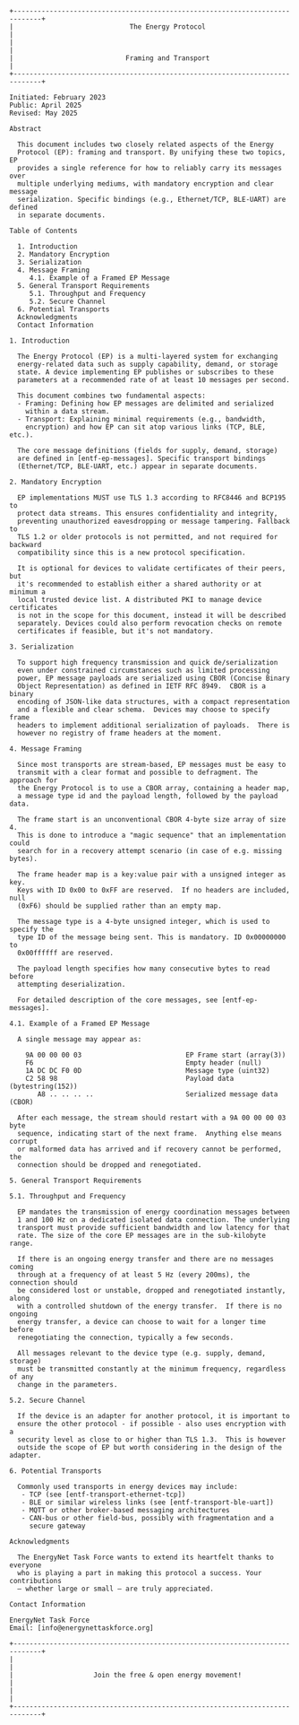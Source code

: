 ﻿```
+-----------------------------------------------------------------------------+
|                             The Energy Protocol                             |
| 						                                                      |
|                            Framing and Transport                            |
+-----------------------------------------------------------------------------+

Initiated: February 2023
Public: April 2025
Revised: May 2025

Abstract

  This document includes two closely related aspects of the Energy
  Protocol (EP): framing and transport. By unifying these two topics, EP
  provides a single reference for how to reliably carry its messages over
  multiple underlying mediums, with mandatory encryption and clear message
  serialization. Specific bindings (e.g., Ethernet/TCP, BLE-UART) are defined
  in separate documents.

Table of Contents

  1. Introduction
  2. Mandatory Encryption
  3. Serialization
  4. Message Framing
     4.1. Example of a Framed EP Message
  5. General Transport Requirements
     5.1. Throughput and Frequency
     5.2. Secure Channel
  6. Potential Transports
  Acknowledgments
  Contact Information

1. Introduction

  The Energy Protocol (EP) is a multi-layered system for exchanging
  energy-related data such as supply capability, demand, or storage
  state. A device implementing EP publishes or subscribes to these
  parameters at a recommended rate of at least 10 messages per second.

  This document combines two fundamental aspects:
  - Framing: Defining how EP messages are delimited and serialized
    within a data stream.
  - Transport: Explaining minimal requirements (e.g., bandwidth,
    encryption) and how EP can sit atop various links (TCP, BLE, etc.).

  The core message definitions (fields for supply, demand, storage)
  are defined in [entf-ep-messages]. Specific transport bindings
  (Ethernet/TCP, BLE-UART, etc.) appear in separate documents.

2. Mandatory Encryption

  EP implementations MUST use TLS 1.3 according to RFC8446 and BCP195 to
  protect data streams. This ensures confidentiality and integrity,
  preventing unauthorized eavesdropping or message tampering. Fallback to
  TLS 1.2 or older protocols is not permitted, and not required for backward
  compatibility since this is a new protocol specification.

  It is optional for devices to validate certificates of their peers, but
  it's recommended to establish either a shared authority or at minimum a
  local trusted device list. A distributed PKI to manage device certificates
  is not in the scope for this document, instead it will be described
  separately. Devices could also perform revocation checks on remote
  certificates if feasible, but it's not mandatory.

3. Serialization

  To support high frequency transmission and quick de/serialization
  even under constrained circumstances such as limited processing
  power, EP message payloads are serialized using CBOR (Concise Binary
  Object Representation) as defined in IETF RFC 8949.  CBOR is a binary
  encoding of JSON-like data structures, with a compact representation
  and a flexible and clear schema.  Devices may choose to specify frame
  headers to implement additional serialization of payloads.  There is
  however no registry of frame headers at the moment.

4. Message Framing

  Since most transports are stream-based, EP messages must be easy to
  transmit with a clear format and possible to defragment. The approach for
  the Energy Protocol is to use a CBOR array, containing a header map,
  a message type id and the payload length, followed by the payload data.

  The frame start is an unconventional CBOR 4-byte size array of size 4.
  This is done to introduce a "magic sequence" that an implementation could
  search for in a recovery attempt scenario (in case of e.g. missing bytes).

  The frame header map is a key:value pair with a unsigned integer as key.
  Keys with ID 0x00 to 0xFF are reserved.  If no headers are included, null
  (0xF6) should be supplied rather than an empty map.

  The message type is a 4-byte unsigned integer, which is used to specify the
  type ID of the message being sent. This is mandatory. ID 0x00000000 to
  0x00ffffff are reserved.

  The payload length specifies how many consecutive bytes to read before
  attempting deserialization.

  For detailed description of the core messages, see [entf-ep-messages].

4.1. Example of a Framed EP Message

  A single message may appear as:

    9A 00 00 00 03                          EP Frame start (array(3))
    F6                                      Empty header (null)
    1A DC DC F0 0D                          Message type (uint32)
    C2 58 98                                Payload data (bytestring(152))
       A8 .. .. .. ..                       Serialized message data (CBOR)

  After each message, the stream should restart with a 9A 00 00 00 03 byte
  sequence, indicating start of the next frame.  Anything else means corrupt
  or malformed data has arrived and if recovery cannot be performed, the
  connection should be dropped and renegotiated.

5. General Transport Requirements

5.1. Throughput and Frequency

  EP mandates the transmission of energy coordination messages between
  1 and 100 Hz on a dedicated isolated data connection. The underlying
  transport must provide sufficient bandwidth and low latency for that
  rate. The size of the core EP messages are in the sub-kilobyte range.
  
  If there is an ongoing energy transfer and there are no messages coming
  through at a frequency of at least 5 Hz (every 200ms), the connection should
  be considered lost or unstable, dropped and renegotiated instantly, along
  with a controlled shutdown of the energy transfer.  If there is no ongoing
  energy transfer, a device can choose to wait for a longer time before
  renegotiating the connection, typically a few seconds.

  All messages relevant to the device type (e.g. supply, demand, storage)
  must be transmitted constantly at the minimum frequency, regardless of any
  change in the parameters.

5.2. Secure Channel

  If the device is an adapter for another protocol, it is important to
  ensure the other protocol - if possible - also uses encryption with a
  security level as close to or higher than TLS 1.3.  This is however
  outside the scope of EP but worth considering in the design of the adapter.

6. Potential Transports

  Commonly used transports in energy devices may include:
   - TCP (see [entf-transport-ethernet-tcp])
   - BLE or similar wireless links (see [entf-transport-ble-uart])
   - MQTT or other broker-based messaging architectures
   - CAN-bus or other field-bus, possibly with fragmentation and a
     secure gateway

Acknowledgments

  The EnergyNet Task Force wants to extend its heartfelt thanks to everyone
  who is playing a part in making this protocol a success. Your contributions
  — whether large or small — are truly appreciated.

Contact Information

EnergyNet Task Force
Email: [info@energynettaskforce.org]

+-----------------------------------------------------------------------------+
|                                                                             |
|                    Join the free & open energy movement!                    |
|                                                                             |
+-----------------------------------------------------------------------------+
